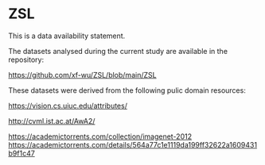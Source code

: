 # ZSL
This is a data availability statement.

The datasets analysed during the current study are available in the repository:

https://github.com/xf-wu/ZSL/blob/main/ZSL

These datasets were derived from the following pulic domain resources:

https://vision.cs.uiuc.edu/attributes/

http://cvml.ist.ac.at/AwA2/

https://academictorrents.com/collection/imagenet-2012
https://academictorrents.com/details/564a77c1e1119da199ff32622a1609431b9f1c47
